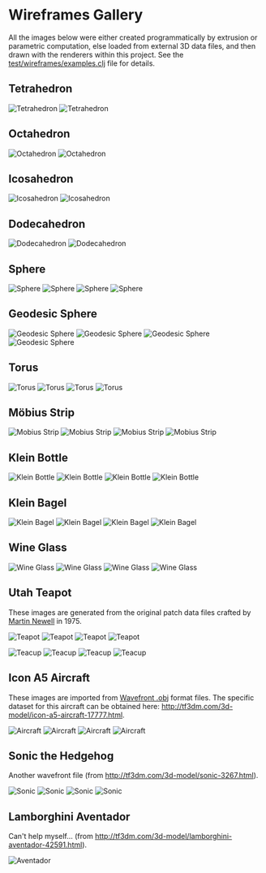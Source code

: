 # Wireframes Gallery

All the images below were either created programmatically by extrusion or parametric computation, else
loaded from external 3D data files, and then drawn with the renderers within this project. 
See the [test/wireframes/examples.clj](https://github.com/rm-hull/wireframes/blob/master/test/wireframes/examples.clj) file for details.

## Tetrahedron

![Tetrahedron](https://raw.github.com/rm-hull/wireframes/master/doc/gallery/translucent/tetrahedron.png)
![Tetrahedron](https://raw.github.com/rm-hull/wireframes/master/doc/gallery/shaded/tetrahedron.png)

## Octahedron

![Octahedron](https://raw.github.com/rm-hull/wireframes/master/doc/gallery/translucent/octahedron.png)
![Octahedron](https://raw.github.com/rm-hull/wireframes/master/doc/gallery/shaded/octahedron.png)

## Icosahedron

![Icosahedron](https://raw.github.com/rm-hull/wireframes/master/doc/gallery/translucent/icosahedron.png)
![Icosahedron](https://raw.github.com/rm-hull/wireframes/master/doc/gallery/shaded/icosahedron.png)

## Dodecahedron

![Dodecahedron](https://raw.github.com/rm-hull/wireframes/master/doc/gallery/translucent/dodecahedron.png)
![Dodecahedron](https://raw.github.com/rm-hull/wireframes/master/doc/gallery/shaded/dodecahedron.png)

## Sphere

![Sphere](https://raw.github.com/rm-hull/wireframes/master/doc/gallery/transparent/sphere.png)
![Sphere](https://raw.github.com/rm-hull/wireframes/master/doc/gallery/translucent/sphere.png)
![Sphere](https://raw.github.com/rm-hull/wireframes/master/doc/gallery/opaque/sphere.png)
![Sphere](https://raw.github.com/rm-hull/wireframes/master/doc/gallery/shaded/sphere.png)

## Geodesic Sphere

![Geodesic Sphere](https://raw.github.com/rm-hull/wireframes/master/doc/gallery/transparent/geosphere.png)
![Geodesic Sphere](https://raw.github.com/rm-hull/wireframes/master/doc/gallery/translucent/geosphere.png)
![Geodesic Sphere](https://raw.github.com/rm-hull/wireframes/master/doc/gallery/opaque/geosphere.png)
![Geodesic Sphere](https://raw.github.com/rm-hull/wireframes/master/doc/gallery/shaded/geosphere.png)

## Torus

![Torus](https://raw.github.com/rm-hull/wireframes/master/doc/gallery/transparent/torus.png)
![Torus](https://raw.github.com/rm-hull/wireframes/master/doc/gallery/translucent/torus.png)
![Torus](https://raw.github.com/rm-hull/wireframes/master/doc/gallery/opaque/torus.png)
![Torus](https://raw.github.com/rm-hull/wireframes/master/doc/gallery/shaded/torus.png)

## Möbius Strip

![Mobius Strip](https://raw.github.com/rm-hull/wireframes/master/doc/gallery/transparent/mobius-strip.png)
![Mobius Strip](https://raw.github.com/rm-hull/wireframes/master/doc/gallery/translucent/mobius-strip.png)
![Mobius Strip](https://raw.github.com/rm-hull/wireframes/master/doc/gallery/opaque/mobius-strip.png)
![Mobius Strip](https://raw.github.com/rm-hull/wireframes/master/doc/gallery/shaded/mobius-strip.png)

## Klein Bottle

![Klein Bottle](https://raw.github.com/rm-hull/wireframes/master/doc/gallery/transparent/klein-bottle.png)
![Klein Bottle](https://raw.github.com/rm-hull/wireframes/master/doc/gallery/translucent/klein-bottle.png)
![Klein Bottle](https://raw.github.com/rm-hull/wireframes/master/doc/gallery/opaque/klein-bottle.png)
![Klein Bottle](https://raw.github.com/rm-hull/wireframes/master/doc/gallery/shaded/klein-bottle.png)

## Klein Bagel

![Klein Bagel](https://raw.github.com/rm-hull/wireframes/master/doc/gallery/transparent/klein-bagel.png)
![Klein Bagel](https://raw.github.com/rm-hull/wireframes/master/doc/gallery/translucent/klein-bagel.png)
![Klein Bagel](https://raw.github.com/rm-hull/wireframes/master/doc/gallery/opaque/klein-bagel.png)
![Klein Bagel](https://raw.github.com/rm-hull/wireframes/master/doc/gallery/shaded/klein-bagel.png)


## Wine Glass

![Wine Glass](https://raw.github.com/rm-hull/wireframes/master/doc/gallery/transparent/wineglass.png)
![Wine Glass](https://raw.github.com/rm-hull/wireframes/master/doc/gallery/translucent/wineglass.png)
![Wine Glass](https://raw.github.com/rm-hull/wireframes/master/doc/gallery/opaque/wineglass.png)
![Wine Glass](https://raw.github.com/rm-hull/wireframes/master/doc/gallery/shaded/wineglass.png)

## Utah Teapot

These images are generated from the original patch data files crafted by
[Martin Newell](https://en.wikipedia.org/wiki/Martin_Newell_%28computer_scientist%29) in 1975.

![Teapot](https://raw.github.com/rm-hull/wireframes/master/doc/gallery/transparent/teapot.png)
![Teapot](https://raw.github.com/rm-hull/wireframes/master/doc/gallery/translucent/teapot.png)
![Teapot](https://raw.github.com/rm-hull/wireframes/master/doc/gallery/opaque/teapot.png)
![Teapot](https://raw.github.com/rm-hull/wireframes/master/doc/gallery/shaded/teapot.png)

![Teacup](https://raw.github.com/rm-hull/wireframes/master/doc/gallery/transparent/teacup.png)
![Teacup](https://raw.github.com/rm-hull/wireframes/master/doc/gallery/translucent/teacup.png)
![Teacup](https://raw.github.com/rm-hull/wireframes/master/doc/gallery/opaque/teacup.png)
![Teacup](https://raw.github.com/rm-hull/wireframes/master/doc/gallery/shaded/teacup.png)


## Icon A5 Aircraft

These images are imported from [Wavefront .obj](https://en.wikipedia.org/wiki/Wavefront_.obj_file) format
files. The specific dataset for this aircraft can be obtained here: http://tf3dm.com/3d-model/icon-a5-aircraft-17777.html.

![Aircraft](https://raw.github.com/rm-hull/wireframes/master/doc/gallery/transparent/icon-a5.png)
![Aircraft](https://raw.github.com/rm-hull/wireframes/master/doc/gallery/translucent/icon-a5.png)
![Aircraft](https://raw.github.com/rm-hull/wireframes/master/doc/gallery/opaque/icon-a5.png)
![Aircraft](https://raw.github.com/rm-hull/wireframes/master/doc/gallery/shaded/icon-a5.png)

## Sonic the Hedgehog

Another wavefront file (from http://tf3dm.com/3d-model/sonic-3267.html).

![Sonic](https://raw.github.com/rm-hull/wireframes/master/doc/gallery/transparent/sonic.png)
![Sonic](https://raw.github.com/rm-hull/wireframes/master/doc/gallery/translucent/sonic.png)
![Sonic](https://raw.github.com/rm-hull/wireframes/master/doc/gallery/opaque/sonic.png)
![Sonic](https://raw.github.com/rm-hull/wireframes/master/doc/gallery/shaded/sonic.png)


## Lamborghini Aventador

Can't help myself... (from http://tf3dm.com/3d-model/lamborghini-aventador-42591.html).

![Aventador](https://raw.github.com/rm-hull/wireframes/master/doc/gallery/translucent/aventador.png)
